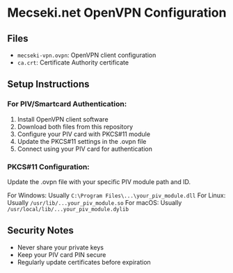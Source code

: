 # Mecseki.net OpenVPN Configuration

## Files
- `mecseki-vpn.ovpn`: OpenVPN client configuration
- `ca.crt`: Certificate Authority certificate

## Setup Instructions

### For PIV/Smartcard Authentication:
1. Install OpenVPN client software
2. Download both files from this repository
3. Configure your PIV card with PKCS#11 module
4. Update the PKCS#11 settings in the .ovpn file
5. Connect using your PIV card for authentication

### PKCS#11 Configuration:
Update the .ovpn file with your specific PIV module path and ID.

For Windows: Usually `C:\Program Files\...\your_piv_module.dll`
For Linux: Usually `/usr/lib/...your_piv_module.so`
For macOS: Usually `/usr/local/lib/...your_piv_module.dylib`

## Security Notes
- Never share your private keys
- Keep your PIV card PIN secure
- Regularly update certificates before expiration

